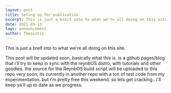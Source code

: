 ```yaml
---
layout: post
title: Seting up for publication
excerpt: This is just a breif into to what we're all doing on this site.
date: 2021-03-13
tags: announcement
author: Theoistic
---
```


This is just a breif into to what we're all doing on this site.


This post will be updated soon, basically what this is. is a github pages/blog that i'll try to keep in sync with the reynbOS distro, with tutorials and other goodies.
the source for the ReynbOS build script will be uploaded to this repo very soon, its currently in another repo with a ton of test code from my experimentation.
but i'm pretty free this weekend. so lets get cracking.. i'll keep ya'll up to date as we progress.